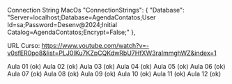 Connection String
    MacOs
        "ConnectionStrings": {
            "Database": "Server=localhost;Database=AgendaContatos;User Id=sa;Password=Desenv@2024;Initial Catalog=AgendaContatos;Encrypt=False;"
        },


URL Curso: https://www.youtube.com/watch?v=-v0sfER0po8&list=PLJ0IKu7KZpCQKdwRbU7HfXW3raImmghWZ&index=1

Aula 01 (ok)
Aula 02 (ok)
Aula 03 (ok)
Aula 04 (ok)
Aula 05 (ok)
Aula 06 (ok)
Aula 07 (ok)
Aula 08 (ok)
Aula 09 (ok)
Aula 10 (ok)
Aula 11 (ok)
Aula 12 (ok)


